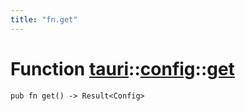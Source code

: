 ```yaml
---
title: "fn.get"
---
```


# Function [tauri](/docs/api/rust/tauri/../index.html)::​[config](/docs/api/rust/tauri/index.html)::​[get](/docs/api/rust/tauri/)

    pub fn get() -> Result<Config>
      